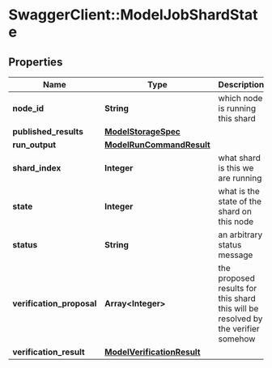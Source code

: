 # SwaggerClient::ModelJobShardState

## Properties
Name | Type | Description | Notes
------------ | ------------- | ------------- | -------------
**node_id** | **String** | which node is running this shard | [optional] 
**published_results** | [**ModelStorageSpec**](ModelStorageSpec.md) |  | [optional] 
**run_output** | [**ModelRunCommandResult**](ModelRunCommandResult.md) |  | [optional] 
**shard_index** | **Integer** | what shard is this we are running | [optional] 
**state** | **Integer** | what is the state of the shard on this node | [optional] 
**status** | **String** | an arbitrary status message | [optional] 
**verification_proposal** | **Array&lt;Integer&gt;** | the proposed results for this shard this will be resolved by the verifier somehow | [optional] 
**verification_result** | [**ModelVerificationResult**](ModelVerificationResult.md) |  | [optional] 


